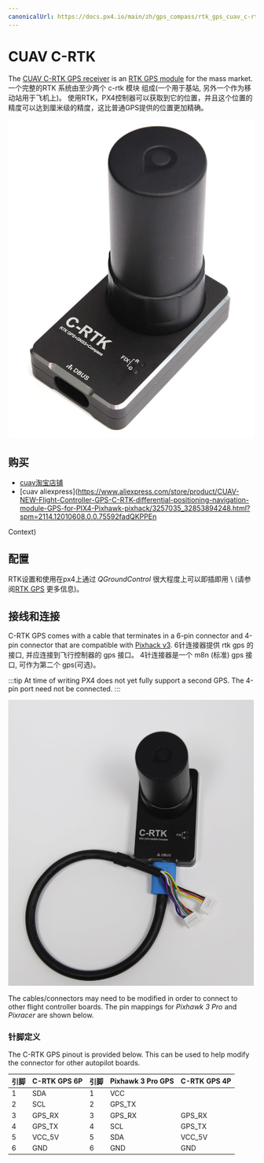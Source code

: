 ```yaml
---
canonicalUrl: https://docs.px4.io/main/zh/gps_compass/rtk_gps_cuav_c-rtk
---
```


# CUAV C-RTK

The [CUAV C-RTK GPS receiver](http://doc.cuav.net/gps/c-rtk/en/) is an [RTK GPS module](../gps_compass/rtk_gps.md) for the mass market. 一个完整的RTK 系统由至少两个 c-rtk 模块 组成(一个用于基站, 另外一个作为移动站用于飞机上)。 使用RTK，PX4控制器可以获取到它的位置，并且这个位置的精度可以达到厘米级的精度，这比普通GPS提供的位置更加精确。

<img src="../../assets/hardware/gps/rtk_c-rtk.jpg" width="500px" title="C-RTK" />

## 购买

* [cuav淘宝店铺](https://item.taobao.com/item.htm?id=565380634341&spm=2014.21600712.0.0)
* [cuav aliexpress](https://www.aliexpress.com/store/product/CUAV-NEW-Flight-Controller-GPS-C-RTK-differential-positioning-navigation-module-GPS-for-PIX4-Pixhawk-pixhack/3257035_32853894248.html?spm=2114.12010608.0.0.75592fadQKPPEn
 
Context)

## 配置

RTK设置和使用在px4上通过 *QGroundControl* 很大程度上可以即插即用 \ (请参阅[RTK GPS](../advanced_features/rtk-gps.md) 更多信息)。

## 接线和连接

C-RTK GPS comes with a cable that terminates in a 6-pin connector and 4-pin connector that are compatible with [Pixhack v3](http://doc.cuav.net/gps/c-rtk/en/c-rtk/hardware-connection.html). 6针连接器提供 rtk gps 的接口, 并应连接到飞行控制器的 gps 接口。 4针连接器是一个 m8n (标准) gps 接口, 可作为第二个 gps(可选)。

:::tip
At time of writing PX4 does not yet fully support a second GPS. The 4-pin port need not be connected.
:::

<img src="../../assets/hardware/gps/rtk_cuav_c-rtk_to_6pin_connector.jpg" width="500px" title="C-RTK_6PIN" />

The cables/connectors may need to be modified in order to connect to other flight controller boards. The pin mappings for *Pixhawk 3 Pro* and *Pixracer* are shown below.

### 针脚定义

The C-RTK GPS pinout is provided below. This can be used to help modify the connector for other autopilot boards.

| 引脚 | C-RTK GPS 6P | 引脚 | Pixhawk 3 Pro GPS | C-RTK GPS 4P |
| -- | ------------ | -- | ----------------- | ------------ |
| 1  | SDA          | 1  | VCC               |              |
| 2  | SCL          | 2  | GPS_TX            |              |
| 3  | GPS_RX       | 3  | GPS_RX            | GPS_RX       |
| 4  | GPS_TX       | 4  | SCL               | GPS_TX       |
| 5  | VCC_5V       | 5  | SDA               | VCC_5V       |
| 6  | GND          | 6  | GND               | GND          |